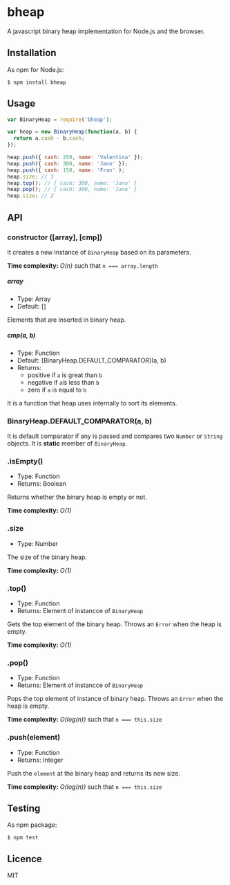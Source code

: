 # bheap

A javascript binary heap implementation for Node.js and the browser.

## Installation

As npm for Node.js:

```
$ npm install bheap
```

## Usage

```js
var BinaryHeap = require('bheap');

var heap = new BinaryHeap(function(a, b) {
  return a.cash - b.cash;
});

heap.push({ cash: 250, name: 'Valentina' });
heap.push({ cash: 300, name: 'Jano' });
heap.push({ cash: 150, name: 'Fran' );
heap.size; // 3
heap.top(); // { cash: 300, name: 'Jano' }
heap.pop(); // { cash: 300, name: 'Jano' }
heap.size; // 2
```

## API

### constructor ([array], [cmp])

It creates a new instance of `BinaryHeap` based on its parameters.

**Time complexity:** *O(n)* such that `n === array.length`

##### array
- Type: Array
- Default: []

Elements that are inserted in binary heap.

##### cmp(a, b)
- Type: Function
- Default: [BinaryHeap.DEFAULT_COMPARATOR](a, b)
- Returns: 
    - positive if `a` is great than `b`
    - negative if `a`is less than `b`
    - zero if `a` is equal to `b`

It is a function that heap uses internally to sort its elements.  

### BinaryHeap.DEFAULT_COMPARATOR(a, b)

It is default comparator if any is passed and compares two `Number` or `String` objects. It is **static** member of `BinaryHeap`.

### .isEmpty()
- Type: Function
- Returns: Boolean

Returns whether the binary heap is empty or not.

**Time complexity:** *O(1)*

### .size
- Type: Number

The size of the binary heap.

**Time complexity:** *O(1)*

### .top()
- Type: Function
- Returns: Element of instancce of `BinaryHeap`

Gets the top element of the binary heap.
Throws an `Error` when the heap is empty.

**Time complexity:** *O(1)*

### .pop()
- Type: Function
- Returns: Element of instancce of `BinaryHeap`

Pops the top element of instance of binary heap.
Throws an `Error` when the heap is empty.

**Time complexity:** *O(log(n))* such that `n === this.size`

### .push(element)
- Type: Function
- Returns: Integer

Push the `element` at the binary heap and returns its new size.

**Time complexity:** *O(log(n))* such that `n === this.size`

## Testing

As npm package:

```
$ npm test
```

## Licence

MIT